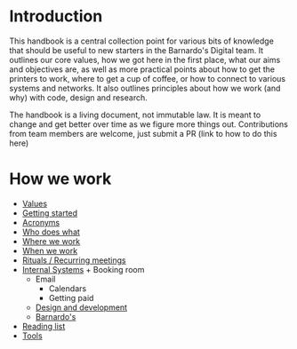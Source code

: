 # Introduction
This handbook is a central collection point for various bits of knowledge that should be useful to new starters in the Barnardo's Digital team. It outlines our core values, how we got here in the first place, what our aims and objectives are, as well as more practical points about how to get the printers to work, where to get a cup of coffee, or how to connect to various systems and networks. It also outlines principles about how we work (and why) with code, design and research.

The handbook is a living document, not immutable law. It is meant to change and get better over time as we figure more things out. Contributions from team members are welcome, just submit a PR (link to how to do this here)

# How we work
- [Values](values.md)
- [Getting started](getting_started.md)
- [Acronyms](acronyms.md)
- [Who does what](who.md)
- [Where we work](where.md)
- [When we work](when.md)
- [Rituals / Recurring meetings](rituals.md)
- [Internal Systems](internal_systems.md)
	  + Booking room
    + Email
	  + Calendars
	  + Getting paid
  - [Design and development](d_and_d.md)
  - [Barnardo's](barnardos.md)
- [Reading list](reading.md)
- [Tools](tools.md)